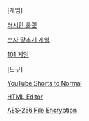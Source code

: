 [게임]

[러시안 룰렛](https://githubkorean.github.io/html/?러시안%20룰렛/러시안%20룰렛.html)

[숫자 맞추기 게임](https://githubkorean.github.io/html/?2진법%20맞추기/2진법%20맞추기.html)

[101 게임](https://githubkorean.github.io/html/?101%20게임/101%20게임.html)

[도구]

[YouTube Shorts to Normal](https://githubkorean.github.io/html/?YouTube%20Shorts%20to%20Normal/YouTube%20Shorts%20to%20Normal.html)

[HTML Editor](https://githubkorean.github.io/html/?HTML%20Editor/HTML%20Editor.html)

[AES-256 File Encryption](https://githubkorean.github.io/html/?AES-256%20File%20Encryption/AES-256%20File%20Encryption.html)
